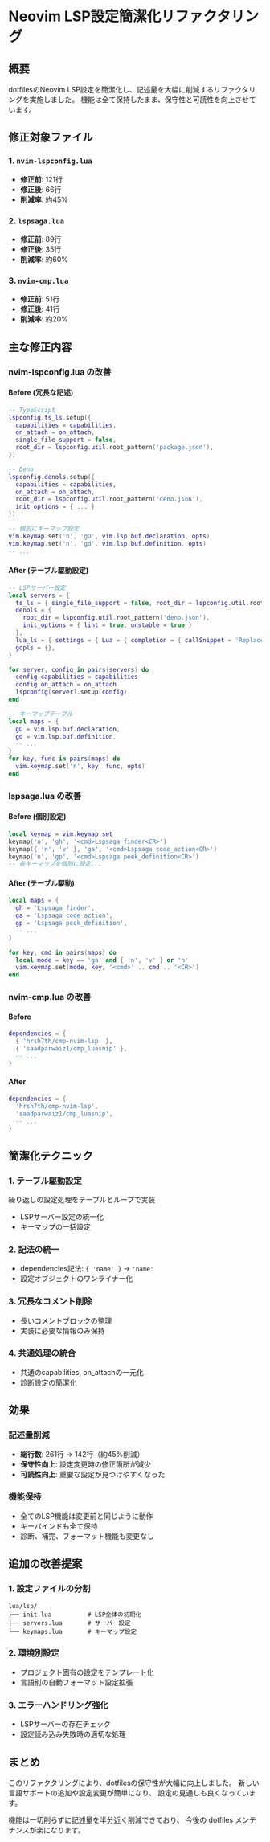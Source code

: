 # Neovim LSP設定簡潔化リファクタリング

## 概要

dotfilesのNeovim LSP設定を簡潔化し、記述量を大幅に削減するリファクタリングを実施しました。
機能は全て保持したまま、保守性と可読性を向上させています。

## 修正対象ファイル

### 1. `nvim-lspconfig.lua`
- **修正前**: 121行
- **修正後**: 66行
- **削減率**: 約45%

### 2. `lspsaga.lua`
- **修正前**: 89行
- **修正後**: 35行
- **削減率**: 約60%

### 3. `nvim-cmp.lua`
- **修正前**: 51行
- **修正後**: 41行
- **削減率**: 約20%

## 主な修正内容

### nvim-lspconfig.lua の改善

#### Before (冗長な記述)
```lua
-- TypeScript
lspconfig.ts_ls.setup({
  capabilities = capabilities,
  on_attach = on_attach,
  single_file_support = false,
  root_dir = lspconfig.util.root_pattern('package.json'),
})

-- Deno
lspconfig.denols.setup({
  capabilities = capabilities,
  on_attach = on_attach,
  root_dir = lspconfig.util.root_pattern('deno.json'),
  init_options = { ... }
})

-- 個別にキーマップ設定
vim.keymap.set('n', 'gD', vim.lsp.buf.declaration, opts)
vim.keymap.set('n', 'gd', vim.lsp.buf.definition, opts)
-- ...
```

#### After (テーブル駆動設定)
```lua
-- LSPサーバー設定
local servers = {
  ts_ls = { single_file_support = false, root_dir = lspconfig.util.root_pattern('package.json') },
  denols = { 
    root_dir = lspconfig.util.root_pattern('deno.json'),
    init_options = { lint = true, unstable = true }
  },
  lua_ls = { settings = { Lua = { completion = { callSnippet = 'Replace' } } } },
  gopls = {},
}

for server, config in pairs(servers) do
  config.capabilities = capabilities
  config.on_attach = on_attach
  lspconfig[server].setup(config)
end

-- キーマップテーブル
local maps = {
  gD = vim.lsp.buf.declaration,
  gd = vim.lsp.buf.definition,
  -- ...
}
for key, func in pairs(maps) do
  vim.keymap.set('n', key, func, opts)
end
```

### lspsaga.lua の改善

#### Before (個別設定)
```lua
local keymap = vim.keymap.set
keymap('n', 'gh', '<cmd>Lspsaga finder<CR>')
keymap({ 'n', 'v' }, 'ga', '<cmd>Lspsaga code_action<CR>')
keymap('n', 'gp', '<cmd>Lspsaga peek_definition<CR>')
-- 各キーマップを個別に設定...
```

#### After (テーブル駆動)
```lua
local maps = {
  gh = 'Lspsaga finder',
  ga = 'Lspsaga code_action',
  gp = 'Lspsaga peek_definition',
  -- ...
}

for key, cmd in pairs(maps) do
  local mode = key == 'ga' and { 'n', 'v' } or 'n'
  vim.keymap.set(mode, key, '<cmd>' .. cmd .. '<CR>')
end
```

### nvim-cmp.lua の改善

#### Before
```lua
dependencies = {
  { 'hrsh7th/cmp-nvim-lsp' },
  { 'saadparwaiz1/cmp_luasnip' },
  -- ...
}
```

#### After
```lua
dependencies = {
  'hrsh7th/cmp-nvim-lsp',
  'saadparwaiz1/cmp_luasnip',
  -- ...
}
```

## 簡潔化テクニック

### 1. テーブル駆動設定
繰り返しの設定処理をテーブルとループで実装
- LSPサーバー設定の統一化
- キーマップの一括設定

### 2. 記法の統一
- dependencies記法: `{ 'name' }` → `'name'`
- 設定オブジェクトのワンライナー化

### 3. 冗長なコメント削除
- 長いコメントブロックの整理
- 実装に必要な情報のみ保持

### 4. 共通処理の統合
- 共通のcapabilities, on_attachの一元化
- 診断設定の簡潔化

## 効果

### 記述量削減
- **総行数**: 261行 → 142行（約45%削減）
- **保守性向上**: 設定変更時の修正箇所が減少
- **可読性向上**: 重要な設定が見つけやすくなった

### 機能保持
- 全てのLSP機能は変更前と同じように動作
- キーバインドも全て保持
- 診断、補完、フォーマット機能も変更なし

## 追加の改善提案

### 1. 設定ファイルの分割
```
lua/lsp/
├── init.lua          # LSP全体の初期化
├── servers.lua       # サーバー設定
└── keymaps.lua       # キーマップ設定
```

### 2. 環境別設定
- プロジェクト固有の設定をテンプレート化
- 言語別の自動フォーマット設定拡張

### 3. エラーハンドリング強化
- LSPサーバーの存在チェック
- 設定読み込み失敗時の適切な処理

## まとめ

このリファクタリングにより、dotfilesの保守性が大幅に向上しました。
新しい言語サポートの追加や設定変更が簡単になり、
設定の見通しも良くなっています。

機能は一切削らずに記述量を半分近く削減できており、
今後の dotfiles メンテナンスが楽になります。